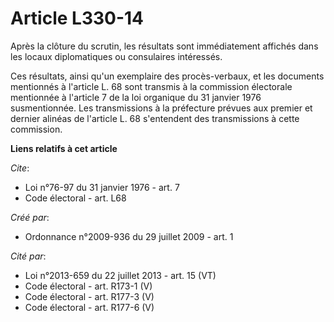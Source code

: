 # Article L330-14

Après la clôture du scrutin, les résultats sont immédiatement affichés dans les locaux diplomatiques ou consulaires
intéressés. 

Ces résultats, ainsi qu'un exemplaire des procès-verbaux, et les documents mentionnés à l'article L. 68 sont transmis à la
commission électorale mentionnée à l'article 7 de la loi organique du 31 janvier 1976 susmentionnée. Les transmissions à la
préfecture prévues aux premier et dernier alinéas de l'article L. 68 s'entendent des transmissions à cette commission.

**Liens relatifs à cet article**

_Cite_:

  - Loi n°76-97 du 31 janvier 1976 - art. 7
  - Code électoral - art. L68

_Créé par_:

  - Ordonnance n°2009-936 du 29 juillet 2009 - art. 1

_Cité par_:

  - Loi n°2013-659 du 22 juillet 2013 - art. 15 (VT)
  - Code électoral - art. R173-1 (V)
  - Code électoral - art. R177-3 (V)
  - Code électoral - art. R177-6 (V)
